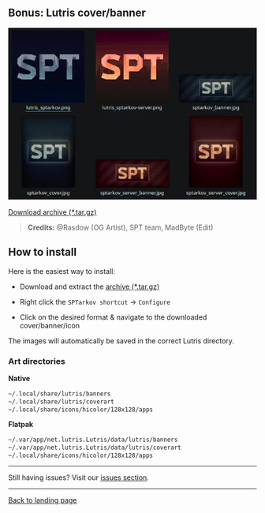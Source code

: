 
## Bonus: Lutris cover/banner

<img src="https://raw.githubusercontent.com/MadByteDE/SPT-Linux-Guide/refs/heads/main//media/coverart/coverart_overview.webp" >

[Download archive (*.tar.gz)](https://raw.githubusercontent.com/MadByteDE/SPT-Linux-Guide/refs/heads/main//media/coverart/coverart.tar.gz)

>**Credits:** @Rasdow (OG Artist), SPT team, MadByte (Edit)

## How to install

Here is the easiest way to install:

- Download and extract the [archive (*.tar.gz)](https://raw.githubusercontent.com/MadByteDE/SPT-Linux-Guide/refs/heads/main//media/coverart/coverart.tar.gz)

- Right click the `SPTarkov shortcut` → `Configure`
- Click on the desired format & navigate to the downloaded cover/banner/icon

The images will automatically be saved in the correct Lutris directory. 

### Art directories

**Native**

    ~/.local/share/lutris/banners
    ~/.local/share/lutris/coverart
    ~/.local/share/icons/hicolor/128x128/apps

**Flatpak**

    ~/.var/app/net.lutris.Lutris/data/lutris/banners
    ~/.var/app/net.lutris.Lutris/data/lutris/coverart
    ~/.local/share/icons/hicolor/128x128/apps


***
Still having issues? Visit our [issues section](../../docs/issues.md).

***

[Back to landing page](../../README.md)